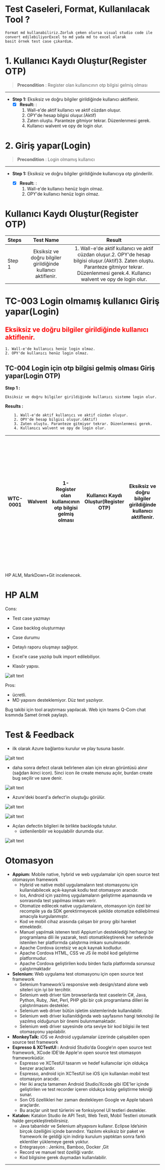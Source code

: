 # Test Caseleri, Format, Kullanılacak Tool ?
	
    Format md kullanabiliriz.Zorluk çeken olursa visual studio code ile convert edilebiliyorExcel to md yada md to excel olarak 
    basit örnek test case çıkardım.



**1. Kullanıcı Kaydı Oluştur(Register OTP)**
===========
  >**Precondition** :  Register olan kullanıcının otp bilgisi gelmiş olması
 ---------
   + **Step 1:** Eksiksiz ve doğru bilgiler girildiğinde kullanıcı aktiflenir.
      - [x] **Result:** : 
        1. Wall-e'de aktif kullanıcı ve aktif cüzdan oluşur.
        2. OPY'de hesap bilgisi oluşur.(Aktif)
        3. Zaten oluştu. Paranteze gitmiyor tekrar. Düzenlenmesi gerek.
        4. Kullanıcı walvent ve opy de login olur.

**2. Giriş yapar(Login)**
===========
  >**Precondition** : Login olmamış kullanıcı

 ---------
   + **Step 1:** Eksiksiz ve doğru bilgiler girildiğinde kullanıcıya otp gönderilir.

      - [x] **Result:** :
        1. Wall-e'de kullanıcı henüz login olmaz.
        2. OPY'de kullanıcı henüz login olmaz.






**Kullanıcı Kaydı Oluştur(Register OTP)**
=======
| Steps   |      Test Name      |  Result |
|---------|:-------------:|:------:|
| Step 1 |  Eksiksiz ve doğru bilgiler girildiğinde kullanıcı aktiflenir. | 1. Wall-e'de aktif kullanıcı ve aktif cüzdan oluşur.2. OPY'de hesap bilgisi oluşur.(Aktif)3. Zaten oluştu. Paranteze gitmiyor tekrar. Düzenlenmesi gerek.4. Kullanıcı walvent ve opy de login olur.


 
 
 



**TC-003 Login olmamış kullanıcı Giriş yapar(Login)**
 =======
 <font color='red'>Eksiksiz ve doğru bilgiler girildiğinde kullanıcı aktiflenir.</font>
  ------
    1. Wall-e'de kullanıcı henüz login olmaz.
    2. OPY'de kullanıcı henüz login olmaz.
 


**TC-004 Login için otp bilgisi gelmiş olması Giriş yapar(Login OTP)**
 -------
 **Step 1 :**
    
    Eksiksiz ve doğru bilgiler girildiğinde kullanıcı sisteme login olur.
  
 **Results :**

        1. Wall-e'de aktif kullanıcı ve aktif cüzdan oluşur.
        2. OPY'de hesap bilgisi oluşur.(Aktif)
        3. Zaten oluştu. Paranteze gitmiyor tekrar. Düzenlenmesi gerek.
        4. Kullanıcı walvent ve opy de login olur.


 
 | WTC-0001 | Walvent | 1- Register olan kullanıcının otp bilgisi gelmiş olması | Kullanıcı Kaydı Oluştur(Register OTP) | Eksiksiz ve doğru bilgiler girildiğinde kullanıcı aktiflenir. | 1. Wall-e'de aktif kullanıcı ve aktif cüzdan oluşur.<br/>2. OPY'de hesap bilgisi oluşur.(Aktif)<br/>3. Zaten oluştu. Paranteze gitmiyor tekrar. Düzenlenmesi gerek.<br/>4. Kullanıcı walvent ve opy de login olur.<br/><br/><br/> | https://api.walvent.com/ | https://api.walvent.com/ |
|----------|---------|---------------------------------------------------------|---------------------------------------|---------------------------------------------------------------|-----------------------------------------------------------------------------------------------------------------------------------------------------------------------------------------------------------------------------------|--------------------------|--------------------------|

    
		

 HP ALM, MarkDown+Git incelenecek.

 # HP ALM
 Cons:
 - Test case yazmayı
 - Case backlog oluşturmayı
 - Case durumu
 - Detaylı raporu oluşmayı sağlıyor.
 - Excel'e case yazılıp bulk import edilebiliyor.

 - Klasör yapısı.
 
  ![alt text][logo]

[logo]: https://lh3.googleusercontent.com/pTPUF8w1cy8B6-lYR82XAOPVlpR6E_BJHP4w2okdXroQfrKXiVVDAXWPnPv7dPN9qrakZKyxl71ukH2DutSkqUXFyETB_U9W_eKrYhcZndD0DzdbzR9rP7u-k8JLa3Ck_clJPdY7W8WL7VkfB_Efp_O8VjiDFOQ6Kxx6vwkkW5vsddlf-ZhkmSfCzJ02OGmj48YIqAOlZdqshLGsrS-fcswN8Cvway9tUtdoUdU2Q2B0cPR_JWvom5oG9wmbuCPmEru6SnbfrQUCFunrUAV4fG6RVGfL0J_mGDXMYBJm8xHuTn_ixsRLxOsmy6x0Tufo91MF2wI7miyQcAzF6KqRa08Oo5FUdo10Wc3jICE_6vMKZSwfsqMKvjbZxfBC0MTYUicx_m8dgDh8pC4mNvGTEKVtI-CZPNfH06J6G5FZrcNYCxeiX0KUacbu20uNhgtJ5OfnhRvuUJOzLnrlrvWKy0UQnFJRojrb1_iuCFvAcMdcvarpXHFV5YMCnkGidIFtGYO0qU-I86WfOMXf7Ua4HsMrv0iggROvlLUKU59Bz1Np3QVqUxgL6jskG0WI6nbSUF-dQJmosWznaMGgES-71MJbtChVBFidCuZ7SxzYu77F0e_sHI_G1U2BYtISsz6sn_M4I6AgBcZPO6xGIP1HeYOP1A8P4qmy2KRESBhJ3iiy8zrJ5ePr8fvgJYvs=w296-h511-no "Logo Title Text 2"


Pros:
- ücretli.
- MD yapısını desteklemiyor. Düz text yazılıyor.




Bug takibi için tool araştırması yapılacak. 
Web için teams Q-Com chat kısmında Samet örnek paylaştı.
 # Test & Feedback

- ilk olarak Azure bağlantısı kurulur ve play tusuna basılır.
  
![alt text](https://lh3.googleusercontent.com/xgdYr88pOhj5igeMAipdKCUb63DVag4vCfgs9j8t3TBWgRhqbb20nLpduPACwhQCxlf3veUosetyo_wM_wl71HEK-eRU8HLzo_6aw8JpLeNfRhr3jP9AoS0ZJNBnEVxM5a7S5cUsOaU-4uQatpNqGEh4UX25nrgnnC4_oRIIy_oHZXLBZHn1sUowc8xh-r5v6nsBJ2m8hrGAnTkY-X8xWgkGOlVrX2v_AKyuLkIO6ThaKHIFINN7VoBZuKzscG5qabP6X0QAf-jPw8q1nOov3Eg53bBKPk1xnxidJQHdMvJcPZpwC6JmwS1Uc3XR_enmwr1A9Wm-bCtgHpoNtq8PpW4vQ4NsuZ0kmXpJ957eA0QF5-Q2yu8-qymYWONtTGWTjj2xgAo7_ehk4JR5rif-B4jqbkgFAnI19o2NVqHqclWxJgtJC7IbpCUowkJ-as3qC9ZNS5h0IXQXVRTgsZv2HOd8YqzKQFOnlZ2fVpPg1SH2Rmc0DWc-J0NASrxWeuJ3aRXLFUepibt7h75O7THEG7K6GAfDlIXTgJf0zyOot0wx6ZKD-y-MyA-gXBoqFLaZMgAnO46mcwRNtmCOFRO_Nn0FlMNL_aXe0TDJil8zerGn-4PDLJ5IaqzKRtuqknE1lxeKTuIhiwjNPs3siUfGPBzLUEI7W_HS4QKKnKudOVQsGRb29cKrX2zA215E=w1557-h893-no "Kullanım 1")

- daha sonra defect olarak belirlenen alan için ekran görüntüsü alınır (sağdan ikinci icon). 5inci icon ile create menusu açılır, burdan create bug seçilir ve save denir.
  
![alt text](https://lh3.googleusercontent.com/ZgnPmMFdMIwPGzOxyek5IKwSnqMvV6GvrCYvpNCGqUWphGtztvfQhbsby4yPzwDV4JGHFkrJbhse-9C7OnC5owi3takF9i3zwxVW-3_sD4OlPVLPLdJY8HnJdWppAr_lcFfWFEvy-2GjEp7EZAfVeW_SgPID-G4t1XV2OqeRnjQxkoArrP1K8SwY6Aooqgw5gPFV-29XRDnmvNfplInKkFS4zTDfAe59VeGbojGkywBpoXjuX7-08_aM6b17XtaRiH2SRge6LeVJh77pKFemCoIcn_46LyIXtKlrZGy0m7pvReOZaZHxI8057OTZyIo9Ho8K-KcDuqnM55UA8UG5whKPsEadb1IUNQuZ8jQD9U08zSEkvZ6pfpf7M8h964X2anhUoMNxg0cfN647cReZPm3rwsSjyg8yxiDTtesHQZOVETWEsJWxpNcf4dOPE-OBur22SluYF2eHQNi1Of-LFUdDa33HXTeeIclcHv7JR8X0Mslow-QuXmijUu82m6TpX5ajYUC3qKXpu63-uYPHsONwSSNQCT9v3xfn4YVXeH0IeBPSKdrUCm9kBSa61dNALaoWp_Gi3E5nqO4zdGYgMk5GQIydlKIPJvWbdd_xpzmZW3SgYbZ18AIgmfMVDgPn8MiGqo5Q_yS9MMmA5-wYVZtKf-fJNJpZiLDatf6BRd82zo3cVutBAWL7k4Mz=w458-h216-no "Kullanım 2")


-  Azure'deki board'a defect'in oluştuğu görülür.
  
![alt text](https://lh3.googleusercontent.com/XVfbifp9FGm4c3nGEtgNa-OVYUD0IIbpOd1z8BjjjxVrPW28PRJ1J44n1eDNTnUyU2-wfX652u-XHmcNKysoJNvgvf34cqcdqvqfbnHReTeRcJE5It6Q89CVgBahCjog-7dEzV8ZZB1y9Ga8vS4KPOfnPcAEZ2yvWOaEv3Gmb7CVooxDCZ3ssRHmEKUxdjWd3TJRYYKrGEJqprTuDCEqFc688oopgIIxcx6a0ptJD-GBXoQS-GhhGr1q1a2BLK2Q3C8JxbwGV676JBYC9NhDC4U8R9bgOVcLsuORqvb0mt34AkTGv4hPqsUFS3950BWN40FC3zKtUSW2J5TuCbIjZlx-L9WzjysjHt_Jqwm6SMoW4YL7EIISZhi_1TWNnzFWlY72T48BytILAHgmQ7X9jUH7Ygv_9sSsUzAFsxg70nau1Nx1wYU4f0oXC7zRMD7QBho79cjcglY-Y56A0ppQcp556qyD2-VeugDh-uCggN4eSbyuAH86Ip0c6Qs2QQsuW9B7ByOvKvjyLcqwouswoQgeQIjblA6Fv-L82VDErmSoX0dAxdJyX_ohcDh5Tx9RGYCmTH9AFdfAGwuKQENx74HSpDijmuDVPP7weKtp_waPTuRd09Kd3UNShsmJTH8gCcwThEc_mX6OPqMfNNgEa3QAfC5SreXdv0tDg5n7EaI3bwQ-834QyuhpAamQ=w1910-h832-no "iş listesine düşmesi")


![alt text](https://lh3.googleusercontent.com/gmxgscjdDQtiuMU7PzVffnjhFI9asOygDUvbV5Ai_ii4ftva5U3lmvuele2wBgifCuEiJI86R5613_selEn_Y2CTHdd_hqVNaSdrJbmuZderFbt16UOTn7owFAXOi9NYQJA2vQmhu8Wn4yfqbHShsK_4WUYQetkCLg5gIL7Ns2_1DoPlddKnp9-ZTJoqxMHyEREUfGWHSoEE28ay6_GT2jUxzipmYIHa9A0V2NzyK0fSMHej0B6Zn9XsyojB41RREh63bIhh5DAvh7OD9cEqg6VhdNG6ceSJDEeOXYqCoY_ZGVnZjoNp0UelvH2XMgnGKU3XP0HNsVH-edefoblkrzOF6AJWtqrX3c1bYXPoVClDlgcDoUHQe1LIjXNz-YjAkVSnHKfsl-oAThNWxa-b0ves6ni7-AqUVsJRjt87ZOIEmPuqtupsSCF9iRa-y_OiO6NWjMkcKWUGZMX7fAJ0MvM_IwEXRFuIyAZeDjk5LbLMJ4lmm17H19bPsDpp3ynJqEe0q4CU8rxd77p5G50HUt1fgAmOBTwIuboPrBcw9Tgxm_X3OFYjeIdULJZdIqnhVaab8gUXmuZOJiRwaQNKRif0w55Yg-Pe3bijPArFrvW1gwb9rxWufVBEWlpXJjDw8ZLcEoyOtwXTT0vzY4klFjSaQdEL4nANTAmnJlkvKhkHLisDeLLmBCts0U49=w1910-h893-no "Board görüntüsü")

- Açılan defectin bilgileri ile birlikte backlogda tutulur.
    - üstlenilenbilir ve koşulabilir durumda olur.

![alt text](https://lh3.googleusercontent.com/yKyupUrKJsYciuy0BqLdwvEljnREA0JU7z8Xm9bDRinrEYtGbeLBtxvvxXBhqKfJQJTzhfYvNNe-iB8jZYJYsj1b2X3ZD2eA9bJsyRG6ux85G775M-r0v-d5IKGwTVYaUF7m_vnuvPCV3pb45_HbOk80fH9yx11mpoMGD0YPgXKJXoykocz0Ed7bzkIIMIWhDfvgj-hUb0JLLEozgiCG7rsIS2IsuPPWAidDl7A_dsUDPXPdSrRxgYNIDUi-z3cM1YsuIZYXpm-lYE2_p9KyZnXjHXCj5j6Sg9wEzl3f2gongaWrKkC1BXHOCdIaYpg5qn3HEMEyr5iOgBF_sgDfMrkKCrvJjmkwDe09eu9xdewhu56SC39VT5A7ABbVbG6vfxNdn2SdZz_Ks4BY2eGiNbbeoUUppOi6z4PV3PHy4_2U5j16i_92hKIBsgeTsegiCEFv144aU8YF0YaOH9_5-uTboOzniwR7ZldncLyJAV-EtQdVgAd5hv7tXbqD_T6uCOXAdDj-mQh-EP1GuR-xU0807COn9NnTSp-Dsx46JLl7rXAsiJ1XS9iT3c--XaNDd4XhtTX0k_raBPeWpoSov7C7vhWCtBVUEKk1pEt64F6jXoprWA6CHrUiMxHyirCfcM4eoKGB1D_FjS8SChB326nT_fD7yBjm4Ge7HEbVxrYny8F7EmYZcaWaSeCI=w1910-h893-no "Defect içi")
	

 

  # Otomasyon
  - **Appium:** Mobile native, hybrid ve web uygulamalar için open source test otomasyon framework
    - Hybrid ve native mobil uygulamaların test otomasyonu için kullanılabilecek açık-kaynak kodlu test otomasyon aracıdır.
    - Ios, Android için yazılmış uygulamaların geliştirme aşamasında ve sonrasında test yapılması imkanı verir.
    - Otomatize edilecek native uygulamaların, otomasyon için özel bir recompile ya da SDK gerektirmeyecek şekilde otomatize edilebilmesi amacıyla kurgulanmıştır.
    - Kod ve mobil cihaz arasında çalışan bir proxy gibi hareket etmektedir.
    - Manuel yapılmak istenen testi Appium’un desteklediği herhangi bir programlama dili ile yazarak, testi otomatikleştirerek her seferinde istenilen her platformda çalıştırma imkanı sunulmasıdır.
    - Apache Cordova ücretsiz ve açık kaynak kodludur.
    - Apache Cordova HTML, CSS ve JS ile mobil kod geliştirme platformudur.
    - Apache Cordova geliştirilen kodu birden fazla platformda sorunsuz çalıştırmaktadır
  - **Selenium:** Web  uygulama test otomasyonu için open source test framework
    - Selenium framework’ü responsive web design/stand alone web siteleri için iyi bir tercihtir.
    - Selenium web driver tüm browserlarda test caselerin C#, Java, Python, Ruby, .Net, Perl, PHP gibi bir çok programlama dilleri ile çalıştırılmasını destekler.
    - Selenium web driver bütün işletim sistemlerinde kullanılabilir.
    - Selenium web driver kullanıldığında web sayfasının hangi teknoloji ile yazılmış olduğunun bir önemi bulunmamaktadır. 
    - Selenium web driver sayesinde orta seviye bir kod bilgisi ile test otomasyonu yapılabilir.
   - **MonkeyTalk:** iOS ve Android uygulamalar üzerinde çalışabilen open source test framework
   - **Espresso & XCTestUI :** Android Studio’da Google’ın open source test framework, XCode IDE’de Apple'ın open source test otomasyon frameworküdür.
     - Espresso ve XCTestUI tasarım ve hedef kullanıcılar için oldukça benzer araçlardır. 
     - Espresso, android için XCTestUI ise iOS için kullanılan mobil test otomasyon aracıdır.
     - Her iki araçta tamamen Android Studio/Xcode gibi IDE’ler içinde geliştirilen ve test recorder içeren oldukça kolay geliştirme tekniği sunar.
     - Son OS özellikleri her zaman destekleyen Google ve Apple tabanlı araçlardır.
     - Bu araçlar unit test türlerini ve fonksiyonel UI testleri destekler.
- **Katalon:** Katalon Studio ile API Testi, Web Testi, Mobil Testleri otomatik halde gerçekleştirebilirsiniz.  
  - Java tabanlıdır ve Selenium altyapısını kullanır. Eclipse Ide’sinin birçok özelliğini içinde barındırır. Yazılımı eksiksiz bir paket ve framework ile geldiği için indirip kurulum yaptıktan sonra farklı eklentiler yüklemeye gerek yoktur.
  - Entegrasyon : Jenkins, Bamboo, Docker ,Git
  - Record ve manuel test özelliği vardır.
  - Kod bilgisine gerek duymadan kullanılabilir.

----------------------
